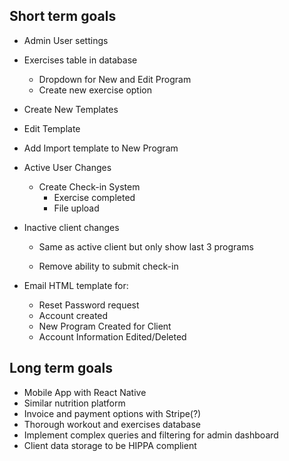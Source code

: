 ## Short term goals

-   Admin User settings

-   Exercises table in database

    -   Dropdown for New and Edit Program
    -   Create new exercise option

-   Create New Templates

-   Edit Template

-   Add Import template to New Program

-   Active User Changes

    -   Create Check-in System
        -   Exercise completed
        -   File upload

-   Inactive client changes

    -   Same as active client but only show last 3 programs

    -   Remove ability to submit check-in

-   Email HTML template for:
    -   Reset Password request
    -   Account created
    -   New Program Created for Client
    -   Account Information Edited/Deleted

## Long term goals

-   Mobile App with React Native
-   Similar nutrition platform
-   Invoice and payment options with Stripe(?)
-   Thorough workout and exercises database
-   Implement complex queries and filtering for admin dashboard
-   Client data storage to be HIPPA complient
